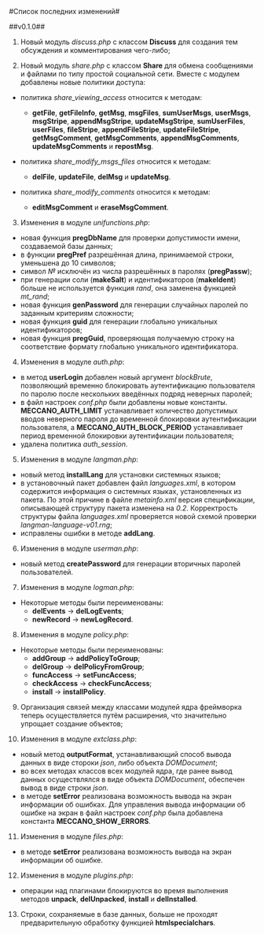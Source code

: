 #Список последних изменений#

##v0.1.0##

1) Новый модуль *discuss.php* с классом **Discuss** для создания тем обсуждения и комментирования чего-либо;

2) Новый модуль *share.php* с классом **Share** для обмена сообщениями и файлами по типу простой социальной сети. Вместе с модулем добавлены новые политики доступа:

* политика *share_viewing_access* относится к методам:
	* **getFile**, **getFileInfo**, **getMsg**, **msgFiles**, **sumUserMsgs**, **userMsgs**, **msgStripe**, **appendMsgStripe**, **updateMsgStripe**, **sumUserFiles**, **userFiles**, **fileStripe**, **appendFileStripe**, **updateFileStripe**, **getMsgComment**, **getMsgComments**, **appendMsgComments**, **updateMsgComments** и **repostMsg**.

* политика *share_modify_msgs_files* относится к методам:
	* **delFile**, **updateFile**, **delMsg** и **updateMsg**.

* политика *share_modify_comments* относится к методам:
	* **editMsgComment** и **eraseMsgComment**.

3) Изменения в модуле *unifunctions.php*:

* новая функция **pregDbName** для проверки допустимости имени, создаваемой базы данных;
* в функции **pregPref** разрешённая длина, принимаемой строки, уменьшена до 10 символов;
* символ *№* исключён из числа разрешённых в паролях (**pregPassw**);
* при генерации соли (**makeSalt**) и идентификаторов (**makeIdent**) больше не используется функция *rand*, она заменена функцией *mt_rand*;
* новая функция **genPassword** для генерации случайных паролей по заданным критериям сложности;
* новая функция **guid** для генерации глобально уникальных идентификаторов;
* новая функция **pregGuid**, проверяющая получаемую строку на соответствие формату глобально уникального идентификатора.

4) Изменения в модуле *auth.php*:

* в метод **userLogin** добавлен новый аргумент *blockBrute*, позволяющий временно блокировать аутентификацию пользователя по паролю после нескольких введённых подряд неверных паролей;
* в файл настроек *conf.php* были добавлены новые константы. **MECCANO_AUTH_LIMIT** устанавливает количество допустимых вводов неверного пароля до временной блокировки аутентификации пользователя, а **MECCANO_AUTH_BLOCK_PERIOD** устанавливает период временной блокировки аутентификации пользователя;
* удалена политика *auth_session*.

5) Изменения в модуле *langman.php*:

* новый метод **installLang** для установки системных языков;
* в установочный пакет добавлен файл *languages.xml*, в котором содержится информация о системных языках, установленных из пакета. По этой причине в файле *metainfo.xml* версия спецификации, описывающей структуру пакета изменена на *0.2*. Корректрость структуры файла *languages.xml* проверяется новой схемой проверки *langman-language-v01.rng*;
* исправлены ошибки в методе **addLang**.

6) Изменения в модуле *userman.php*:

* новый метод **createPassword** для генерации вторичных паролей пользователей.

7) Изменения в модуле *logman.php*:

* Некоторые методы были переименованы:
	* **delEvents** -> **delLogEvents**;
	* **newRecord** -> **newLogRecord**.

8) Изменения в модуле *policy.php*:

* Некоторые методы были переименованы:
	* **addGroup** -> **addPolicyToGroup**;
	* **delGroup** -> **delPolicyFromGroup**;
	* **funcAccess** -> **setFuncAccess**;
	* **checkAccess** -> **checkFuncAccess**;
	* **install** -> **installPolicy**.

9) Организация связей между классами модулей ядра фреймворка теперь осуществляется путём расширения, что значительно упрощает создание объектов;

10) Изменения в модуле *extclass.php*:

* новый метод **outputFormat**, устанавливающий способ вывода данных в виде стороки *json*, либо объекта *DOMDocument*;
* во всех методах классов всех модулей ядра, где ранее вывод данных осуществлялся в виде объекта *DOMDocument*, обеспечен вывод в виде строки *json*.
* в методе **setError** реализована возможность вывода на экран информации об ошибках. Для управления вывода информации об ошибке на экран в файл настроек *conf.php* была добавлена константа **MECCANO_SHOW_ERRORS**.

11) Изменения в модуле *files.php*:

* в методе **setError** реализована возможность вывода на экран информации об ошибке.

12) Изменения в модуле *plugins.php*:

* операции над плагинами блокируются во время выполнения методов **unpack**, **delUnpacked**, **install** и **delInstalled**.

13) Строки, сохраняемые в базе данных, больше не проходят предварительную обработку функцией **htmlspecialchars**.
